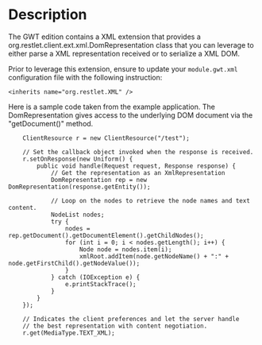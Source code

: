 # Description

The GWT edition contains a XML extension that provides a
org.restlet.client.ext.xml.DomRepresentation class that you can leverage
to either parse a XML representation received or to serialize a XML DOM.

Prior to leverage this extension, ensure to update your `module.gwt.xml` configuration file with the following instruction:

<pre class="language-markup"><code class="language-markup">&lt;inherits name=&quot;org.restlet.XML&quot; /&gt;
</code></pre>

Here is a sample code taken from the example application. The
DomRepresentation gives access to the underlying DOM document via the
"getDocument()" method.

<pre class="language-java"><code class="language-java">    ClientResource r = new ClientResource("/test");

    // Set the callback object invoked when the response is received.
    r.setOnResponse(new Uniform() {
        public void handle(Request request, Response response) {
            // Get the representation as an XmlRepresentation
            DomRepresentation rep = new DomRepresentation(response.getEntity());

            // Loop on the nodes to retrieve the node names and text content.
            NodeList nodes;
            try {
                nodes = rep.getDocument().getDocumentElement().getChildNodes();
                for (int i = 0; i < nodes.getLength(); i++) {
                    Node node = nodes.item(i);
                    xmlRoot.addItem(node.getNodeName() + ":" + node.getFirstChild().getNodeValue());
                }
            } catch (IOException e) {
                e.printStackTrace();
            }
        }
    });

    // Indicates the client preferences and let the server handle
    // the best representation with content negotiation.
    r.get(MediaType.TEXT_XML);
</code></pre>
